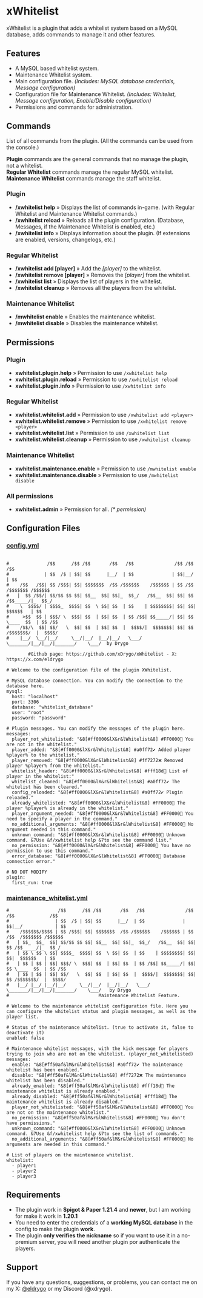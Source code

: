 # xWhitelist

xWhitelist is a plugin that adds a whitelist system based on a MySQL database, adds commands to manage it and other features.

## Features
- A MySQL based whitelist system.
- Maintenance Whitelist system.
- Main configuration file. *(Includes: MySQL database credentials, Message configuration)*
- Configuration file for Maintenance Whitelist. *(Includes: Whitelist, Message configuration, Enable/Disable configuration)*
- Permissions and commands for administration.

## Commands
List of all commands from the plugin. (All the commands can be  used from the console.)  

**Plugin** commands are the general commands that no manage the plugin, not a whitelist.  
**Regular Whitelist** commands manage the regular MySQL whitelist.  
**Maintenance Whitelist** commands manage the staff whitelist.

### Plugin
- **/xwhitelist help** » Displays the list of commands in-game. (with Regular Whitelist and Maintenance Whitelist commands.)
- **/xwhitelist reload** » Reloads all the plugin configuration. (Database, Messages, if the Maintenance Whitelist is enabled, etc.)
- **/xwhitelist info** » Displays information about the plugin. (If extensions are enabled, versions, changelogs, etc.)

### Regular Whitelist
- **/xwhitelist add [player]** » Add the *[player]* to the whitelist.
- **/xwhitelist remove [player]** » Removes the *[player]* from the whitelist.
- **/xwhitelist list** » Displays the list of players in the whitelist.
- **/xwhitelist cleanup** » Removes all the players from the whitelist.

### Maintenance Whitelist
- **/mwhitelist enable** » Enables the maintenance whitelist.
- **/mwhitelist disable** » Disables the maintenance whitelist.

## Permissions
### Plugin
- **xwhitelist.plugin.help** » Permission to use `/xwhitelist help`
- **xwhitelist.plugin.reload** » Permission to use `/xwhitelist reload`
- **xwhitelist.plugin.info** » Permission to use `/xwhitelist info`
### Regular Whitelist
- **xwhitelist.whitelist.add** » Permission to use  `/xwhitelist add <player>`
- **xwhitelist.whitelist.remove** » Permission to use  `/xwhitelist remove <player>`
- **xwhitelist.whitelist.list** » Permission to use  `/xwhitelist list`
- **xwhitelist.whitelist.cleanup** » Permission to use `/xwhitelist cleanup`
### Maintenance Whitelist
- **xwhitelist.maintenance.enable** » Permission to use `/mwhitelist enable`
- **xwhitelist.maintenance.disable** » Permission to use `/mwhitelist disable`
### All permissions
- **xwhitelist.admin** » Permission for all. _(* permission)_

## Configuration Files
### [config.yml](https://github.com/xDrygo/xWhitelist/blob/master/src/main/resources/config.yml)
```

#              /$$      /$$ /$$       /$$   /$$               /$$ /$$             /$$
#             | $$  /$ | $$| $$      |__/  | $$              | $$|__/            | $$
#    /$$   /$$| $$ /$$$| $$| $$$$$$$  /$$ /$$$$$$    /$$$$$$ | $$ /$$  /$$$$$$$ /$$$$$$
#   |  $$ /$$/| $$/$$ $$ $$| $$__  $$| $$|_  $$_/   /$$__  $$| $$| $$ /$$_____/|_  $$_/
#    \  $$$$/ | $$$$_  $$$$| $$  \ $$| $$  | $$    | $$$$$$$$| $$| $$|  $$$$$$   | $$
#     >$$  $$ | $$$/ \  $$$| $$  | $$| $$  | $$ /$$| $$_____/| $$| $$ \____  $$  | $$ /$$
#    /$$/\  $$| $$/   \  $$| $$  | $$| $$  |  $$$$/|  $$$$$$$| $$| $$ /$$$$$$$/  |  $$$$/
#    |__/  \__/|__/     \__/|__/  |__/|__/   \___/   \_______/|__/|__/|_______/    \___/  by Drygo

        #Github page: https://github.com/xDrygo/xWhitelist - X: https://x.com/eldrygo

# Welcome to the configuration file of the plugin XWhitelist.

# MySQL database connection. You can modify the connection to the database here.
mysql:
  host: "localhost"
  port: 3306
  database: "whitelist_database"
  user: "root"
  password: "password"

# Plugin messages. You can modify the messages of the plugin here.
messages:
  player_not_whitelisted: "&8[#ff0000&lX&r&lWhitelist&8] #FF0000🚫 You are not in the whitelist."
  player_added: "&8[#ff0000&lX&r&lWhitelist&8] #a0ff72✔ Added player %player% to the whitelist."
  player_removed: "&8[#ff0000&lX&r&lWhitelist&8] #ff7272❌ Removed player %player% from the whitelist."
  whitelist_header: "&8[#ff0000&lX&r&lWhitelist&8] #fff18d📰 List of player in the whitelist:"
  whitelist_cleaned: "&8[#ff0000&lX&r&lWhitelist&8] #a0ff72✔ The whitelist has been cleared."
  config_reloaded: "&8[#ff0000&lX&r&lWhitelist&8] #a0ff72✔ Plugin reloaded."
  already_whitelisted: "&8[#ff0000&lX&r&lWhitelist&8] #FF0000🚫 The player %player% is already in the whitelist."
  player_argument_needed: "&8[#ff0000&lX&r&lWhitelist&8] #FF0000🚫 You need to specify a player in the command."
  no_additional_arguments: "&8[#ff0000&lX&r&lWhitelist&8] #FF0000🚫 No argument needed in this command."
  unknown_command: "&8[#ff0000&lX&r&lWhitelist&8] #FF0000🚫 Unknown command. &7Use &f/xwhitelist help &7to see the command list."
  no_permission: "&8[#ff0000&lX&r&lWhitelist&8] #FF0000🚫 You have no permission to use this command."
  error_database: "&8[#ff0000&lX&r&lWhitelist&8] #FF0000🚫 Database connection error."

# NO DOT MODIFY
plugin:
  first_run: true
```
### [maintenance_whitelist.yml](https://github.com/xDrygo/xWhitelist/blob/master/src/main/resources/maintenance_whitelist.yml)
```
#                  /$$      /$$ /$$       /$$   /$$               /$$ /$$             /$$    
#                 | $$  /$ | $$| $$      |__/  | $$              | $$|__/            | $$    
#    /$$$$$$/$$$$ | $$ /$$$| $$| $$$$$$$  /$$ /$$$$$$    /$$$$$$ | $$ /$$  /$$$$$$$ /$$$$$$  
#   | $$_  $$_  $$| $$/$$ $$ $$| $$__  $$| $$|_  $$_/   /$$__  $$| $$| $$ /$$_____/|_  $$_/  
#   | $$ \ $$ \ $$| $$$$_  $$$$| $$  \ $$| $$  | $$    | $$$$$$$$| $$| $$|  $$$$$$   | $$    
#   | $$ | $$ | $$| $$$/ \  $$$| $$  | $$| $$  | $$ /$$| $$_____/| $$| $$ \____  $$  | $$ /$$
#   | $$ | $$ | $$| $$/   \  $$| $$  | $$| $$  |  $$$$/|  $$$$$$$| $$| $$ /$$$$$$$/  |  $$$$/
#   |__/ |__/ |__/|__/     \__/|__/  |__/|__/   \___/   \_______/|__/|__/|_______/    \___/   by Drygo
#                                 Maintenance Whitelist Feature.

# Welcome to the maintenance whitelist configuration file. Here you can configure the whitelist status and plugin messages, as well as the player list.

# Status of the maintenance whitelist. (true to activate it, false to deactivate it)
enabled: false

# Maintenance whitelist messages, with the kick message for players trying to join who are not on the whitelist. (player_not_whitelisted)
messages:
  enable: "&8[#ff50af&lM&r&lWhitelist&8] #a0ff72✔ The maintenance whitelist has been enabled."
  disable: "&8[#ff50af&lM&r&lWhitelist&8] #ff7272❌ The maintenance whitelist has been disabled."
  already_enabled: "&8[#ff50af&lM&r&lWhitelist&8] #fff18d📰 The maintenance whitelist is already enabled."
  already_disabled: "&8[#ff50af&lM&r&lWhitelist&8] #fff18d📰 The maintenance whitelist is already disabled."
  player_not_whitelisted: "&8[#ff50af&lM&r&lWhitelist&8] #FF0000🚫 You are not on the maintenance whitelist."
  no_permission: "&8[#ff50af&lM&r&lWhitelist&8] #FF0000🚫 You don't have permissions."
  unknown_command: "&8[#ff0000&lX&r&lWhitelist&8] #FF0000🚫 Unknown command. &7Use &f/xwhitelist help &7to see the list of commands."
  no_additional_arguments: "&8[#ff50af&lM&r&lWhitelist&8] #FF0000🚫 No arguments are needed in this command."

# List of players on the maintenance whitelist.
whitelist:
  - player1
  - player2
  - player3
```
## Requirements
- The plugin work in **Spigot & Paper 1.21.4** and **newer**, but I am working for make it work in **1.20.1**
- You need to enter the credentials of a **working MySQL database** in the config to make the plugin **work**.
- The plugin **only verifies the nickname** so if you want to use it in a no-premium server, you will need another plugin por authenticate the players.
## Support
If you have any questions, suggestions, or problems, you can contact me on my X: [@eldrygo](https://x.com/eldrygo) or my Discord (@xdrygo).
